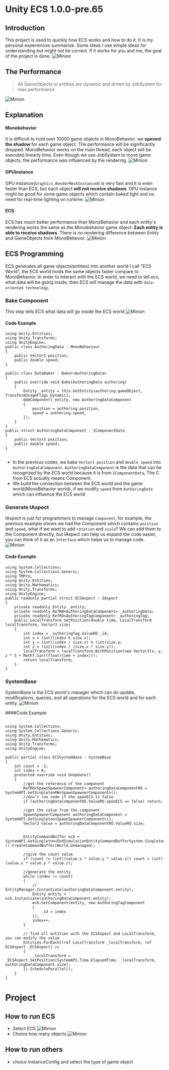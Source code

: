 # Unity ECS 1.0.0-pre.65

## Introduction
This project is used to quickly how ECS works and how to do it. It is my personal experiences summarize. Some ideas I use simple ideas for understanding but might not be correct. If it works for you and me, the goal of the project is done.
![Minion](preview.png)
## The Performance
> All GameObjects or entities are dynamic and driven by JobSystem for max performance 

![Minion](performance.png)

## Explanation
#### Monobehavior
It is difficult to hold over 10000 game objects in MonoBehavior. we **opened the shadow** for each game object. The performance will be significantly dropped. MonoBehavior works on the main thread, each object will be executed linearly time. Even though we use JobSystem to move game objects, the performance was influenced by the rendering.
![Minion](monoobj.png)

#### GPUInstance
GPU instance(`Graphics.RenderMeshInstanced`) is very fast and it is even faster than ECS, but each object **will not receive shadows**. GPU instance might be good for some game objects which contain baked light and no need for real-time lighting on runtime.
![Minion](GPUInstance.png)

#### ECS
ECS has much better performance than MonoBehavior and each entity's rendering works the same as the Monobehavior game object. **Each entity is able to receive shadows**. There is no rendering difference between Entity and GameObjects from MonoBehavior.
![Minion](ecsobj.png)

## ECS Programming
ECS generates all game objects(entities) into another world I call "ECS World", the ECS world holds the same objects faster compare to MonoBehavior. In order to interact with the ECS world, we need to tell ecs, what data will be going inside, then ECS will manage the data with `data-oriented technology`.

### Bake Component
This step tells ECS what data will go inside the ECS world
![Minion](1step.png)

#### Code Example

```CSharp
using Unity.Entities;
using Unity.Transforms;
using UnityEngine;
public class AuthoringData : MonoBehaviour
{
    public Vector3 position;
    public double speed;
}

public class DataBaker : Baker<AuthoringData>
{
    public override void Bake(AuthoringData authoring)
    {
        Entity _entity = this.GetEntity(authoring.gameObject, TransformUsageFlags.Dynamic);
        AddComponent(_entity, new AuthoringDataComponent
        {
            position = authoring.position,
            speed = authoring.speed,
        });
    }
}
public struct AuthoringDataComponent : IComponentData
{
    public Vector3 position;
    public double speed;
}


```
- In the previous codes, we bake `Vector3 position` and `double speed` into `AuthoringDataComponent`. `AuthoringDataComponent` is the data that can be recognized by the ECS world because it is from `IComponentData`, The C from ECS actually means Component.
- We build the connection between the ECS world and the game world(MonoBehavior world), if we modify `speed` from `AuthoringData` which can influence the ECS world

### Generate IAspect
IAspect is just for programmers to manage `Component`, for example, the previous example shows we had the Component which contains `position` and `speed`, what if we want to add `rotation` and `scale`? We can add them to the Component directly, but IAspect can help us expand the code easier, you can think of it as an `Interface` which helps us to manage code.
![Minion](aspect.png)

#### Code Example

```CSharp
using System.Collections;
using System.Collections.Generic;
using TMPro;
using Unity.Entities;
using Unity.Mathematics;
using Unity.Transforms;
using UnityEngine;
public readonly partial struct ECSAspect : IAspect
{
    private readonly Entity _entity;
    private readonly RefRW<AuthoringDataComponent> _authoringData;
    private readonly RefRO<AuthoringTagComponent> _authoringTag;
    public LocalTransform SetPosition(double time, LocalTransform localTransform, Vector3 size)
    {
        int index = _authoringTag.ValueRO._id;
        int x = (int)(index % size.x);
        int y = (int)(index / size.x) % (int)size.y;
        int z = (int)(index / (size.x * size.y));
        localTransform = localTransform.WithPosition(new Vector3(x, y, z * 5 + Mathf.Sin((float)time + index)));
        return localTransform;
    }
}

```

### SystemBase

SystemBase is the ECS world's manager which can do update, modifications, queries, and all operations for the ECS world and for each entity.
![Minion](sytembase.png)

####Code Example
```CSharp

using System.Collections;
using System.Collections.Generic;
using Unity.Entities;
using Unity.Mathematics;
using Unity.Transforms;
using UnityEngine;

public partial class ECSSystemBase : SystemBase
{
    int count = -1;
    int index = 0;
    protected override void OnUpdate()
    {
        //get the reference of the component
        RefRO<SpawnSpawnerComponent> authoringDataComponentRO = SystemAPI.GetSingletonRW<SpawnSpawnerComponent>();
        //don't run code if the openECS is false
        if (authoringDataComponentRO.ValueRO.openECS == false) return;

        //get the value from the component
        SpawnSpawnerComponent authoringDataComponent = SystemAPI.GetSingleton<SpawnSpawnerComponent>();
        Vector3 value = authoringDataComponentRO.ValueRO.size;


        EntityCommandBuffer ecb = SystemAPI.GetSingleton<EndSimulationEntityCommandBufferSystem.Singleton>().CreateCommandBuffer(World.Unmanaged);

        //give the count value
        if (count != (int)(value.x * value.y * value.z)) count = (int)(value.x * value.y * value.z);

        //generate the entity
        while (index != count)
        {
            // EntityManager.Instantiate(authoringDataComponent.entity);
            Entity entity = ecb.Instantiate(authoringDataComponent.entity);
            ecb.SetComponent(entity, new AuthoringTagComponent
            {
                _id = index
            });
            index++;
        }

        // find all entities with the ECSAspect and LocalTransform, you can modify the value
        Entities.ForEach((ref LocalTransform _localTransform, ref ECSAspect _ECSAspect) =>
        {
            _localTransform = _ECSAspect.SetPosition(SystemAPI.Time.ElapsedTime, _localTransform, authoringDataComponent.size);
        }).ScheduleParallel();
    }
}

```

# Project

## How to run ECS

- Select ECS
![Minion](ecsproject.png)
- Choice how many objects
![Minion](choice.png)

## How to run others
- choice InstanceConfig and select the type of game object





